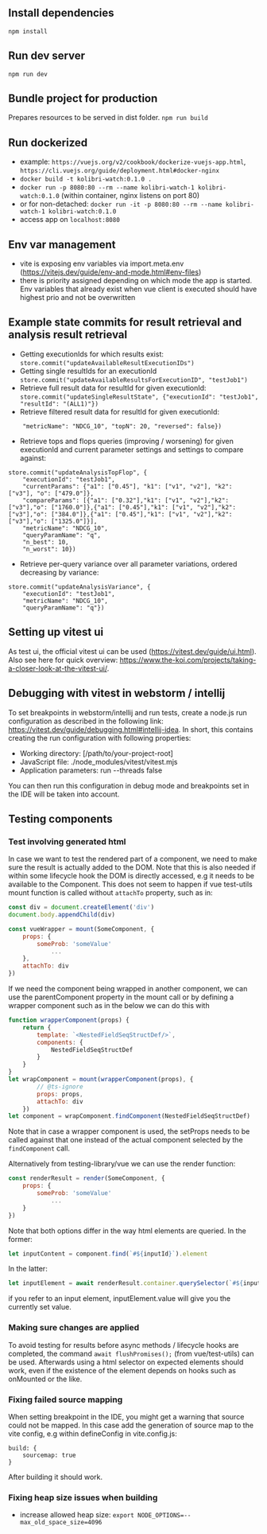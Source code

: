 ## Install dependencies
```npm install```

## Run dev server
```npm run dev```

## Bundle project for production
Prepares resources to be served in dist folder.
```npm run build```

## Run dockerized
- example: ```https://vuejs.org/v2/cookbook/dockerize-vuejs-app.html```, ```https://cli.vuejs.org/guide/deployment.html#docker-nginx```
- ```docker build -t kolibri-watch:0.1.0 .```
- ```docker run -p 8080:80 --rm --name kolibri-watch-1 kolibri-watch:0.1.0``` (within container, nginx listens on port 80)
- or for non-detached: ```docker run -it -p 8080:80 --rm --name kolibri-watch-1 kolibri-watch:0.1.0```
- access app on ```localhost:8080```

## Env var management
- vite is exposing env variables via import.meta.env (https://vitejs.dev/guide/env-and-mode.html#env-files)
- there is priority assigned depending on which mode the app is started. Env variables that already exist when
vue client is executed should have highest prio and not be overwritten

## Example state commits for result retrieval and analysis result retrieval
- Getting executionIds for which results exist: 
```store.commit("updateAvailableResultExecutionIDs")```
- Getting single resultIds for an executionId
```store.commit("updateAvailableResultsForExecutionID", "testJob1")```
- Retrieve full result data for resultId for given executionId:
```store.commit("updateSingleResultState", {"executionId": "testJob1", "resultId": "(ALL1)"})```
- Retrieve filtered result data for resultId for given executionId:
```store.commit("updateSingleResultStateFiltered", {"executionId": "testJob1", "resultId": "(ALL1)",
    "metricName": "NDCG_10", "topN": 20, "reversed": false})
```
- Retrieve tops and flops queries (improving / worsening) for given executionId and current parameter settings and 
settings to compare against:
```
store.commit("updateAnalysisTopFlop", {
    "executionId": "testJob1",
    "currentParams": {"a1": ["0.45"], "k1": ["v1", "v2"], "k2": ["v3"], "o": ["479.0"]},
    "compareParams": [{"a1": ["0.32"],"k1": ["v1", "v2"],"k2": ["v3"],"o": ["1760.0"]},{"a1": ["0.45"],"k1": ["v1", "v2"],"k2": ["v3"],"o": ["384.0"]},{"a1": ["0.45"],"k1": ["v1", "v2"],"k2": ["v3"],"o": ["1325.0"]}],
    "metricName": "NDCG_10",
    "queryParamName": "q",
    "n_best": 10,
    "n_worst": 10})
```
- Retrieve per-query variance over all parameter variations, ordered decreasing by variance:
```
store.commit("updateAnalysisVariance", {
    "executionId": "testJob1",
    "metricName": "NDCG_10",
    "queryParamName": "q"})
```


## Setting up vitest ui
As test ui, the official vitest ui can be used (https://vitest.dev/guide/ui.html).
Also see here for quick overview: https://www.the-koi.com/projects/taking-a-closer-look-at-the-vitest-ui/.

## Debugging with vitest in webstorm / intellij
To set breakpoints in webstorm/intellij and run tests, create a node.js 
run configuration as described in the following link:
https://vitest.dev/guide/debugging.html#intellij-idea.
In short, this contains creating the run configuration with following 
properties:
- Working directory: [/path/to/your-project-root]
- JavaScript file: ./node_modules/vitest/vitest.mjs
- Application parameters: run --threads false

You can then run this configuration in debug mode and breakpoints set in the 
IDE will be taken into account.

## Testing components

### Test involving generated html
In case we want to test the rendered part of a component, we need to make sure
the result is actually added to the DOM. 
Note that this is also needed if within some lifecycle hook the DOM
is directly accessed, e.g it needs to be available to the Component.
This does not seem to happen if 
vue test-utils mount function is called without ```attachTo``` property, such as in:
```javascript
const div = document.createElement('div')
document.body.appendChild(div)

const vueWrapper = mount(SomeComponent, {
    props: {
        someProb: 'someValue'
            ...
    },
    attachTo: div
})
```

If we need the component being wrapped in another component,
we can use the parentComponent property in the mount call or 
by defining a wrapper component such as in the below
we can do this with
```javascript
function wrapperComponent(props) {
    return {
        template: `<NestedFieldSeqStructDef/>`,
        components: {
            NestedFieldSeqStructDef
        }
    }
}
let wrapComponent = mount(wrapperComponent(props), {
        // @ts-ignore
        props: props,
        attachTo: div
    })
let component = wrapComponent.findComponent(NestedFieldSeqStructDef)
```

Note that in case a wrapper component is used, the setProps needs to
be called against that one instead of the actual component
selected by the ```findComponent``` call.


Alternatively from testing-library/vue we can use the render function:
```javascript
const renderResult = render(SomeComponent, {
    props: {
        someProb: 'someValue'
            ...
    }
})
```

Note that both options differ in the way html elements are queried.
In the former:
```javascript
let inputContent = component.find(`#${inputId}`).element
```

In the latter: 
```javascript
let inputElement = await renderResult.container.querySelector(`#${inputId}`)
```
if you refer to an input element, inputElement.value will give you the currently
set value.


### Making sure changes are applied

To avoid testing for results before async methods / lifecycle hooks are 
completed, the command ```await flushPromises();``` (from vue/test-utils) can be used.
Afterwards using a html selector on expected elements should work, even
if the existence of the element depends on hooks such as onMounted or the like.

### Fixing failed source mapping
When setting breakpoint in the IDE, you might get a warning that source could not be mapped.
In this case add the generation of source map to the vite config, e.g within defineConfig in vite.config.js:
```
build: {
    sourcemap: true
}
```
After building it should work.

### Fixing heap size issues when building
- increase allowed heap size: ```export NODE_OPTIONS=--max_old_space_size=4096```